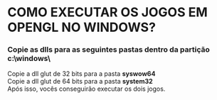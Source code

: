 # COMO EXECUTAR OS JOGOS EM OPENGL NO WINDOWS?  
### Copie as dlls para as seguintes pastas dentro da partição c:\windows\    
Copie a dll glut de 32 bits para a pasta **syswow64**    
Copie a dll glut de 64 bits para a pasta **system32**    
Após isso, vocês conseguirão executar os dois jogos.

